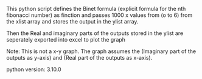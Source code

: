 This python script defines the Binet formula (explicit formula for the nth fibonacci number) as finction
and passes 1000 x values from (o to 6) from the xlist array and stores the output in the ylist array.

Then the Real and imaginary parts of the outputs stored in the ylist are seperately exported into excel to plot the graph

Note: This is not a x-y graph. The graph assumes the (Imaginary part of the outputs as y-axis) and (Real part of the outputs as x-axis).

python version: 3.10.0 
